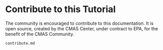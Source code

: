 # Contribute to this Tutorial

The community is encouraged to contribute to this documentation. 
It is open source, created by the CMAS Center, under contract to EPA, for the benefit of the CMAS Community.

```{toctree}
contribute.md

